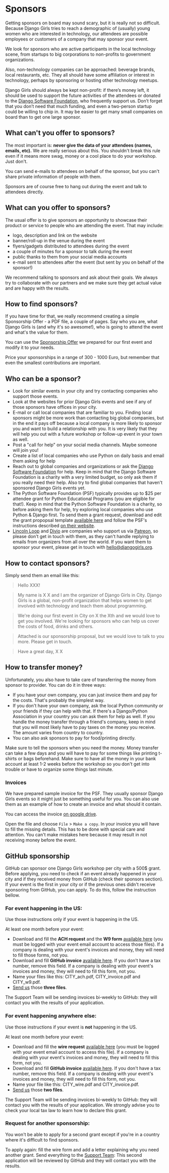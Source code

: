 # Sponsors

Getting sponsors on board may sound scary, but it is really not so difficult. Because Django Girls tries to reach a demographic of (usually) young women who are interested in technology, our attendees are possible employees or customers of a company that may sponsor your event.

We look for sponsors who are active participants in the local technology scene, from startups to big corporations to non-profits to government organizations.

Also, non-technology companies can be approached: beverage brands, local restaurants, etc. They all should have some affiliation or interest in technology, perhaps by sponsoring or hosting other technology meetups.

Django Girls should always be kept non-profit: if there’s money left, it should be used to support the future activities of the attendees or donated to the [Django Software Foundation](https://www.djangoproject.com/foundation/), who frequently support us. Don’t forget that you don’t need that much funding, and even a two-person startup could be willing to chip in. It may be easier to get many small companies on board than to get one large sponsor.

## What can't you offer to sponsors?

The most important is: __never give the data of your attendees (names, emails, etc).__ We are really serious about this. You shouldn't break this rule even if it means more swag, money or a cool place to do your workshop. Just don't.

You can send e-mails to attendees on behalf of the sponsor, but you can't share private information of people with them.

Sponsors are of course free to hang out during the event and talk to attendees directly.

## What can you offer to sponsors?

The usual offer is to give sponsors an opportunity to showcase their product or service to people who are attending the event. That may include:

- logo, description and link on the website
- banner/roll-up in the venue during the event
- flyers/gadgets distributed to attendees during the event
- a couple of minutes for a sponsor to talk during the event
- public thanks to them from your social media accounts
- e-mail sent to attendees after the event (but sent by you on behalf of the sponsor!)

We recommend talking to sponsors and ask about their goals. We always try to collaborate with our partners and we make sure they get actual value and are happy with the results.

## How to find sponsors?

If you have time for that, we really recommend creating a simple Sponsorship Offer - a PDF file, a couple of pages. Say who you are, what Django Girls is (and why it's so awesome!), who is going to attend the event and what's the value for them.

You can use the [Sponsorship Offer](https://github.com/DjangoGirls/resources/tree/master/For%20Sponsors) we prepared for our first event and modify it to your needs.

Price your sponsorships in a range of 300 - 1000 Euro, but remember that even the smallest contributions are important.

## Who can be a sponsor?

- Look for similar events in your city and try contacting companies who support those events.
- Look at the websites for prior Django Girls events and see if any of those sponsors have offices in your city. 
- E-mail or call local companies that are familiar to you. Finding local sponsors might be more work than contacting big global companies, but in the end it pays off because a local company is more likely to sponsor you and want to build a relationship with you. It is very likely that they will help you out with a future workshop or follow-up event in your town as well.
- Post a "call for help" on your social media channels. Maybe someone will join you!
- Create a list of local companies who use Python on daily basis and email them asking for help
- Reach out to global companies and organizations or ask the [Django Software Foundation](https://djangoproject.com/) for help. Keep in mind that the Django Software Foundation is a charity with a very limited budget, so only ask them if you really need their help. Also try to find global companies that haven't sponsored Django Girls events yet.
- The Python Software Foundation (PSF) typically provides up to $25 per attendee grant for Python Educational Programs (you are eligible for that!). Keep in mind that the Python Software Foundation is a charity, so before asking them for help, try exploring local companies who use Python & Django first. To send them a grant request, download and edit the grant propopsal template [available here](https://docs.google.com/document/d/10a1_WXIVGYxpGTFipne516UxWUjySo-_c4-0zV89ARA/edit?usp=sharing) and follow the PSF's instructions described [on their website](https://www.python.org/psf/grants/).
- [Lincoln Loop](http://lincolnloop.com/) and [Divio](http://www.divio.ch/en/) are companies who support us via [Patreon](http://patreon.com/djangogirls), so please don't get in touch with them, as they can't handle replying to emails from organizers from all over the world. If you want them to sponsor your event, please get in touch with [hello@djangogirls.org](mailto:hello@djangogirls.org).

## How to contact sponsors?

Simply send them an email like this:

> Hello XXX!

> My name is X X and I am the organizer of Django Girls in City. Django Girls is a global, non-profit organization that helps women to get involved with technology and teach them about programming.

> We're doing our first event in City on X the Xth and we would love to get you involved. We're looking for sponsors who can help us cover the costs of food, drinks and others.

> Attached is our sponsorship proposal, but we would love to talk to you more. Please get in touch.

> Have a great day,
X X

## How to transfer money?

Unfortunately, you also have to take care of transferring the money from sponsor to provider. You can do it in three ways:

- If you have your own company, you can just invoice them and pay for the costs. That's probably the simplest way.
- If you don't have your own company, ask the local Python community or your friends if they can help with that. If there's a Django/Python Association in your country you can ask them for help as well. If you handle the money transfer through a friend's company, keep in mind that you will most likely have to pay taxes on the money you receive. The amount varies from country to country.
- You can also ask sponsors to pay for food/printing directly.

Make sure to tell the sponsors when you need the money. Money transfer can take a few days and you will have to pay for some things like printing t-shirts or bags beforehand. Make sure to have all the money in your bank account at least 1-2 weeks before the workshop so you don't get into trouble or have to organize some things last minute.

### Invoices
We have prepared sample invoice for the PSF. They usually sponsor Django Girls events so it might just be something useful for you. You can also use them as an example of how to create an invoice and what should it contain.

You can access the invoice [on google drive](https://drive.google.com/folderview?id=0Bxl42ERX5iVAfjM0SWtlaC0xaHd1cUZDWXdCajVxdW9FVmhLd2pQTHdnazVWa01fN1pvOXc&usp=sharing).

Open the file and choose `File` > `Make a copy`. In your invoice you will have to fill the missing details. This has to be done with special care and attention. You can't make mistakes here because it may result in not receiving money before the event.

## GitHub sponsorship

GitHub can sponsor one Django Girls workshop per city with a 500$ grant. Before applying, you need to check if an event already happened in your city and if they received money from GitHub (check their sponsors section). If your event is the first in your city or if the previous ones didn't receive sponsoring from GitHub, you can apply. To do this, follow the instruction bellow.

### For event happening in the US:

Use those instructions only if your event is happening in the US.

At least one month before your event:

* Download and fill the **ACH request** and the **W9 form** [available here](https://drive.google.com/drive/u/0/folders/0BxqF-fMgUfHUM0lRSGhBVjNyT1U) (you must be logged with your event email account to access those files). If a company is dealing with your event's invoices and money, they will need to fill those forms, not you.
* Download and fill **GitHub invoice** [available here](https://docs.google.com/document/d/1ozXuqXyIok7p2rFkBHNjSZACp9FPB1yq1Tt9l8BbeEU/edit?usp=sharing). If you don't have a tax number, remove this field. If a company is dealing with your event's invoices and money, they will need to fill this form, not you.
* Name your files like this: CITY_ach.pdf, CITY_invoice.pdf and CITY_w9.pdf.
* [Send us](mailto:hello@djangogirls.org) those **three files**.

The Support Team will be sending invoices bi-weekly to GitHub: they will contact you with the results of your application.

### For event happening anywhere else:

Use those instructions if your event is **not** happening in the US.

At least one month before your event:

* Download and fill the **wire request** [available here](https://drive.google.com/drive/u/0/folders/0BxqF-fMgUfHUM0lRSGhBVjNyT1U) (you must be logged with your event email account to access this file). If a company is dealing with your event's invoices and money, they will need to fill this form, not you.
* Download and fill **GitHub invoice** [available here](https://docs.google.com/document/d/1ozXuqXyIok7p2rFkBHNjSZACp9FPB1yq1Tt9l8BbeEU/edit?usp=sharing). If you don't have a tax number, remove this field. If a company is dealing with your event's invoices and money, they will need to fill this form, not you.
* Name your file like this: CITY_wire.pdf and CITY_invoice.pdf.
* [Send us](mailto:hello@djangogirls.org) those **two files**.

The Support Team will be sending invoices bi-weekly to GitHub: they will contact you with the results of your application. We strongly advise you to check your local tax law to learn how to declare this grant.

### Request for another sponsorship:

You won't be able to apply for a second grant except if you're in a country where it's difficult to find sponsors.

To apply again: fill the wire form and add a letter explaining why you need another grant. Send everything to the [Support Team](mailto:hello@djangogirls.org): This second application will be reviewed by GitHub and they will contact you with the results.

